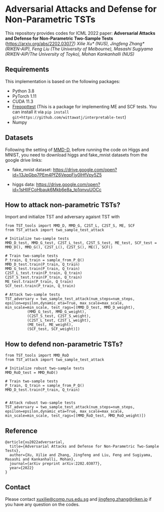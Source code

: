 # Adversarial Attacks and Defense for Non-Parametric TSTs

This repository provides codes for ICML 2022 paper: **Adversarial Attacks and Defense for Non-Parametric Two-Sample Tests** (https://arxiv.org/abs/2202.03077) *Xilie Xu\* (NUS), Jingfeng Zhang\* (RIKEN-AIP), Feng Liu (The University of Melbourne), Masashi Sugiyama (RIKEN-AIP/The University of Toyko), Mohan Kankanhalli (NUS)*

## Requirements
This implementation is based on the following packages:
+ Python 3.8
+ PyTorch 1.11
+ CUDA 11.3
+ [Freqopttest](https://github.com/wittawatj/interpretable-test) (This is a package for implementing ME and SCF tests. You can install it via ```pip install git+https://github.com/wittawatj/interpretable-test```)
+ Numpy

## Datasets
Following the setting of [MMD-D](https://github.com/fengliu90/DK-for-TST), before running the code on Higgs and MNIST, you need to download higgs and fake_mnist datasets from the google drive links:
+ fake_mnist dataset: https://drive.google.com/open?id=13JpGbp7PEm4PfZ6VeqpFiy0lHfVpy5Z5

+ higgs data: https://drive.google.com/open?id=1sHIIFCoHbauk6Mkb6e8a_tp1qnvuUOCc


## How to attack non-parametric TSTs?
Import and initialize TST and adversary agaisnt TST with

```
from TST_tools import MMD_D, MMD_G, C2ST_L, C2ST_S, ME, SCF
from TST_attack import two_sample_test_attack

# Initialize two-sample tests
MMD_D_test, MMD_G_test, C2ST_L_test, C2ST_S_test, ME_test, SCF_test = MMD_D(), MMD_G(), C2ST_L(), C2ST_S(), ME(), SCF()

# Train two-sample tests
P_train, Q_train = sample_from_P_Q()
MMD_D_test.train(P_train, Q_train)
MMD_G_test.train(P_train, Q_train)
C2ST_L_test.train(P_train, Q_train)
C2ST_S_test.train(P_train, Q_train)
ME_test.train(P_train, Q_train)
SCF_test.train(P_train, Q_train)

# Attack two-sample tests
TST_adversary = two_sample_test_attack(num_steps=num_steps, epsilon=epsilon,dynamic_eta=True, max_scale=max_scale, min_scale=min_scale, test_rags=[(MMD_D_test, MMD_D_weight),
          (MMD_G_test, MMD_G_weight),
          (C2ST_S_test, C2ST_S_weight),
          (C2ST_L_test, C2ST_L_weight),
          (ME_test, ME_weight),
          (SCF_test, SCF_weight)])
```

## How to defend non-parametric TSTs?

```
from TST_tools import MMD_RoD
from TST_attack import two_sample_test_attack

# Initialize robust two-sample tests
MMD_RoD_test = MMD_RoD()

# Train two-sample tests
P_train, Q_train = sample_from_P_Q()
MMD_D_test.train(P_train, Q_train)


# Attack robust two-sample tests
TST_adversary = two_sample_test_attack(num_steps=num_steps, epsilon=epsilon,dynamic_eta=True, max_scale=max_scale, min_scale=min_scale, test_rags=[(MMD_RoD_test, MMD_RoD_weight)])
```

## Reference
```
@article{xu2022adversarial,
  title={Adversarial Attacks and Defense for Non-Parametric Two-Sample Tests},
  author={Xu, Xilie and Zhang, Jingfeng and Liu, Feng and Sugiyama, Masashi and Kankanhalli, Mohan},
  journal={arXiv preprint arXiv:2202.03077},
  year={2022}
}
```

## Contact
Please contact xuxilie@comp.nus.edu.sg and jingfeng.zhang@riken.jp if you have any question on the codes.

